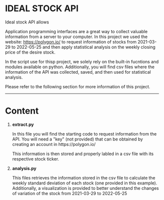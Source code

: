 # IDEAL STOCK API 

Ideal stock API allows 

Application programming interfaces are a great way to collect valuable information from a server to your computer. In this project we used the website: https://polygon.io/ to request information of stocks from 2021-03-29 to 2022-05-25 and then apply statistical analysis on the weekly closing price of the desire stock.

In the script use for thisp project, we solely rely on the built-in fucntions and modules available on python. Additionally, you will find csv files where the information of the API was collected, saved, and then used for statistical analysis. 

Please refer to the following section for more information of this project. 

<hr>

# Content
<ol>
<li><b>extract.py</b> 
<p>In this file you will find the starting code to request information from the API. You will need a "key" (not provided) that can be obtained by creating an account in https://polygon.io/</p>
<p>This information is then stored and properly labled in a csv file with its respective stock ticker.</p>
</li>
<li><b>analysis.py</b>
<p>This files retrieves the information stored in the csv file to calculate the weekly standard deviation of each stock (one provided in this example). Additionally, a visualization is provided to better understand the changes of variation of the stock from 2021-03-29 to 2022-05-25</p>
</li>
